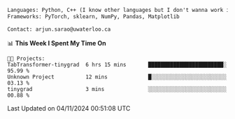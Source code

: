 ```txt
Languages: Python, C++ (I know other languages but I don't wanna work in em)
Frameworks: PyTorch, sklearn, NumPy, Pandas, Matplotlib

Contact: arjun.sarao@uwaterloo.ca
```

<!--START_SECTION:waka-->
📊 **This Week I Spent My Time On** 

```text
🐱‍💻 Projects: 
TabTransformer-tinygrad  6 hrs 15 mins       ████████████████████████░   95.99 % 
Unknown Project          12 mins             █░░░░░░░░░░░░░░░░░░░░░░░░   03.13 % 
tinygrad                 3 mins              ░░░░░░░░░░░░░░░░░░░░░░░░░   00.88 % 
```


 Last Updated on 04/11/2024 00:51:08 UTC
<!--END_SECTION:waka-->
